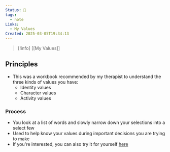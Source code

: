 ```yaml
---
Status: 🌿
tags:
  - note
Links:
  - My Values
Created: 2025-03-05T19:34:13
---
```

> [!info] [[My Values]]

## Principles
- This was a workbook recommended by my therapist to understand the three kinds of values you have:
	- Identity values
	- Character values
	- Activity values

### Process
- You look at a list of words and slowly narrow down your selections into a select few
- Used to help know your values during important decisions you are trying to make
- If you're interested, you can also try it for yourself [here](https://www.dphillips.com/the-values-game)